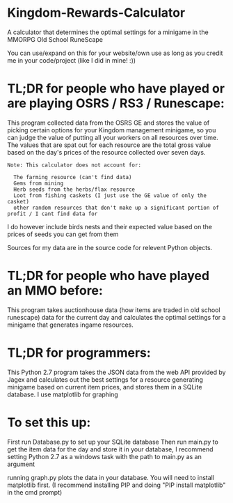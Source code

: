 # Kingdom-Rewards-Calculator
A calculator that determines the optimal settings for a minigame in the MMORPG Old School RuneScape

You can use/expand on this for your website/own use as long as you credit me in your code/project (like I did in mine! :)) 

# TL;DR for people who have played or are playing OSRS / RS3 / Runescape:

  This program collected data from the OSRS GE and stores the value of picking certain options for your Kingdom
    management minigame, so you can judge the value of putting all your workers on all resources over time. The values that are spat out for each resource are the total gross value based on the day's prices of the resource collected over seven days.
    
    Note: This calculator does not account for:
    
      The farming resource (can't find data)
      Gems from mining
      Herb seeds from the herbs/flax resource
      Loot from fishing caskets (I just use the GE value of only the casket)
      other random resources that don't make up a significant portion of profit / I cant find data for
      
  I do however include birds nests and their expected value based on the prices of seeds you can get from them
    
  Sources for my data are in the source code for relevent Python objects.
    
# TL;DR for people who have played an MMO before:

  This program takes auctionhouse data (how items are traded in old school runescape) data for the current day and calculates
    the optimal settings for a minigame that generates ingame resources.
    
# TL;DR for programmers:

  This Python 2.7 program takes the JSON data from the web API provided by Jagex and calculates out the best settings for a 
  resource generating minigame based on current item prices, and stores them in a SQLite database. I use matplotlib for graphing

# To set this up:

  First run Database.py to set up your SQLite database
  Then run main.py to get the item data for the day and store it in your database, I recommend setting Python 2.7 as a windows task
    with the path to main.py as an argument
    
  running graph.py plots the data in your database. You will need to install matplotlib first. (I recommend installing PIP
    and doing "PIP install matplotlib" in the cmd prompt) 
  
